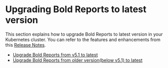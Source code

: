 # Upgrading Bold Reports to latest version

This section explains how to upgrade Bold Reports to latest version in your Kubernetes cluster. You can refer to the features and enhancements from this [Release Notes](https://www.boldreports.com/release-history/embedded-reporting).

* [Upgrade Bold Reports from v5.1 to latest](/upgrade/5-2_upgrade.md)
* [Upgrade Bold Reports from older version(below v5.1) to latest](/upgrade/5-1_upgrade.md)